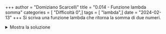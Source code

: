 +++
author = "Domiziano Scarcelli"
title = "0.014 - Funzione lambda somma"
categories = [ "Difficoltà 0",]
tags = [ "lambda",]
date = "2024-02-13"
+++
Si scriva una funzione lambda che ritorna la somma di due numeri.

<details>
<summary>Mostra la soluzione</summary>
```python
somma = lambda x, y: x + y
```

</details>

